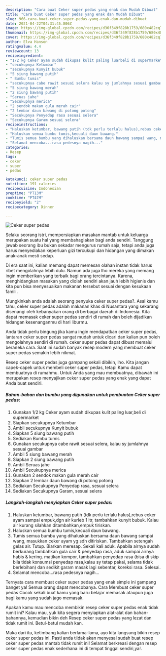 ```yaml
---
description: "Cara buat Ceker super pedas yang enak dan Mudah Dibuat"
title: "Cara buat Ceker super pedas yang enak dan Mudah Dibuat"
slug: 966-cara-buat-ceker-super-pedas-yang-enak-dan-mudah-dibuat
date: 2021-04-22T04:31:45.806Z
image: https://img-global.cpcdn.com/recipes/d36f349f828b1759/680x482cq70/ceker-super-pedas-foto-resep-utama.jpg
thumbnail: https://img-global.cpcdn.com/recipes/d36f349f828b1759/680x482cq70/ceker-super-pedas-foto-resep-utama.jpg
cover: https://img-global.cpcdn.com/recipes/d36f349f828b1759/680x482cq70/ceker-super-pedas-foto-resep-utama.jpg
author: Elva Hanson
ratingvalue: 4.4
reviewcount: 13
recipeingredient:
- "1/2 kg Ceker ayam sudah dikupas kulit paling luarbeli di supermarket"
- "secukupnya Ketumbar"
- "secukupnya Kunyit bubuk"
- "5 siung bawang putih"
- " Bumbu tumis"
- "secukupnya cabe rawit sesuai selera kalau sy jumlahnya sesuai gambar"
- "5 siung bawang merah"
- "2 siung bawang putih"
- "Seruas jahe"
- "Secukupnya merica"
- "2 sendok makan gula merah cair"
- "2 lembar daun bawang di potong potong"
- "Secukupnya Penyedap rasa sesuai selera"
- "Secukupnya Garam sesuai selera"
recipeinstructions:
- "Haluskan ketumbar, bawang putih (tdk perlu terlalu halus),rebus ceker ayam sampai empuk,dgn air kurleb 1 ltr, tambahkan kunyit bubuk. Kalau air kurang silahkan ditambahkan,empuk tiriskan."
- "Haluskan semua bumbu tumis,kecuali daun bawang."
- "Tumis semua bumbu yang dihaluskan bersama daun bawang sampai wang, masukkan ceker ayam yg sdh ditiriskan. Tambahkan setengah gelas air. Tutup. Biarkan meresap. Sekali kali aduk. Apabila airnya sudah berkurang tambahkan gula cair &amp; penyedap rasa, aduk sampai airnya habis &amp; kering. matikan kompor, tambahkan penyedap rasa (bisa di skip bila tidak konsumsi penyedap rasa,kalau sy tetap pakai, selama tidak berlebihan) dan sedikit garam masak lagi sebentar, koreksi rasa. Selesai."
- "Selamat mencoba...rasa pedesnya nagih..."
categories:
- Resep
tags:
- ceker
- super
- pedas

katakunci: ceker super pedas 
nutrition: 191 calories
recipecuisine: Indonesian
preptime: "PT13M"
cooktime: "PT47M"
recipeyield: "2"
recipecategory: Dinner

---
```



![Ceker super pedas](https://img-global.cpcdn.com/recipes/d36f349f828b1759/680x482cq70/ceker-super-pedas-foto-resep-utama.jpg)

Selaku seorang istri, mempersiapkan masakan mantab untuk keluarga merupakan suatu hal yang membahagiakan bagi anda sendiri. Tanggung jawab seorang ibu bukan sekadar mengurus rumah saja, tetapi anda juga harus menyediakan keperluan gizi tercukupi dan hidangan yang dimakan anak-anak mesti sedap.

Di era  saat ini, kalian memang dapat memesan olahan instan tidak harus ribet mengolahnya lebih dulu. Namun ada juga lho mereka yang memang ingin memberikan yang terbaik bagi orang tercintanya. Karena, menghidangkan masakan yang diolah sendiri akan jauh lebih higienis dan kita pun bisa menyesuaikan makanan tersebut sesuai dengan kesukaan famili. 



Mungkinkah anda adalah seorang penyuka ceker super pedas?. Asal kamu tahu, ceker super pedas adalah makanan khas di Nusantara yang sekarang disenangi oleh kebanyakan orang di berbagai daerah di Indonesia. Kita dapat memasak ceker super pedas sendiri di rumah dan boleh dijadikan hidangan kesenanganmu di hari liburmu.

Anda tidak perlu bingung jika kamu ingin mendapatkan ceker super pedas, lantaran ceker super pedas sangat mudah untuk dicari dan kalian pun boleh mengolahnya sendiri di rumah. ceker super pedas dapat dibuat memalui beraneka cara. Saat ini sudah banyak resep modern yang membuat ceker super pedas semakin lebih nikmat.

Resep ceker super pedas juga gampang sekali dibikin, lho. Kita jangan capek-capek untuk membeli ceker super pedas, tetapi Kamu dapat membuatnya di rumahmu. Untuk Anda yang mau membuatnya, dibawah ini merupakan resep menyajikan ceker super pedas yang enak yang dapat Anda buat sendiri.

<!--inarticleads1-->

##### Bahan-bahan dan bumbu yang digunakan untuk pembuatan Ceker super pedas:

1. Gunakan 1/2 kg Ceker ayam sudah dikupas kulit paling luar,beli di supermarket
1. Siapkan secukupnya Ketumbar
1. Ambil secukupnya Kunyit bubuk
1. Siapkan 5 siung bawang putih
1. Sediakan  Bumbu tumis
1. Gunakan secukupnya cabe rawit sesuai selera, kalau sy jumlahnya sesuai gambar
1. Ambil 5 siung bawang merah
1. Siapkan 2 siung bawang putih
1. Ambil Seruas jahe
1. Ambil Secukupnya merica
1. Gunakan 2 sendok makan gula merah cair
1. Siapkan 2 lembar daun bawang di potong potong
1. Sediakan Secukupnya Penyedap rasa, sesuai selera
1. Sediakan Secukupnya Garam, sesuai selera




<!--inarticleads2-->

##### Langkah-langkah menyiapkan Ceker super pedas:

1. Haluskan ketumbar, bawang putih (tdk perlu terlalu halus),rebus ceker ayam sampai empuk,dgn air kurleb 1 ltr, tambahkan kunyit bubuk. Kalau air kurang silahkan ditambahkan,empuk tiriskan.
1. Haluskan semua bumbu tumis,kecuali daun bawang.
1. Tumis semua bumbu yang dihaluskan bersama daun bawang sampai wang, masukkan ceker ayam yg sdh ditiriskan. Tambahkan setengah gelas air. Tutup. Biarkan meresap. Sekali kali aduk. Apabila airnya sudah berkurang tambahkan gula cair &amp; penyedap rasa, aduk sampai airnya habis &amp; kering. matikan kompor, tambahkan penyedap rasa (bisa di skip bila tidak konsumsi penyedap rasa,kalau sy tetap pakai, selama tidak berlebihan) dan sedikit garam masak lagi sebentar, koreksi rasa. Selesai.
1. Selamat mencoba...rasa pedesnya nagih...




Ternyata cara membuat ceker super pedas yang enak simple ini gampang banget ya! Semua orang dapat mencobanya. Cara Membuat ceker super pedas Cocok sekali buat kamu yang baru belajar memasak ataupun juga bagi kamu yang sudah jago memasak.

Apakah kamu mau mencoba membikin resep ceker super pedas enak tidak rumit ini? Kalau mau, yuk kita segera menyiapkan alat-alat dan bahan-bahannya, kemudian bikin deh Resep ceker super pedas yang lezat dan tidak rumit ini. Betul-betul mudah kan. 

Maka dari itu, ketimbang kalian berlama-lama, ayo kita langsung bikin resep ceker super pedas ini. Pasti anda tiidak akan menyesal sudah buat resep ceker super pedas mantab tidak rumit ini! Selamat berkreasi dengan resep ceker super pedas enak sederhana ini di tempat tinggal sendiri,ya!.

